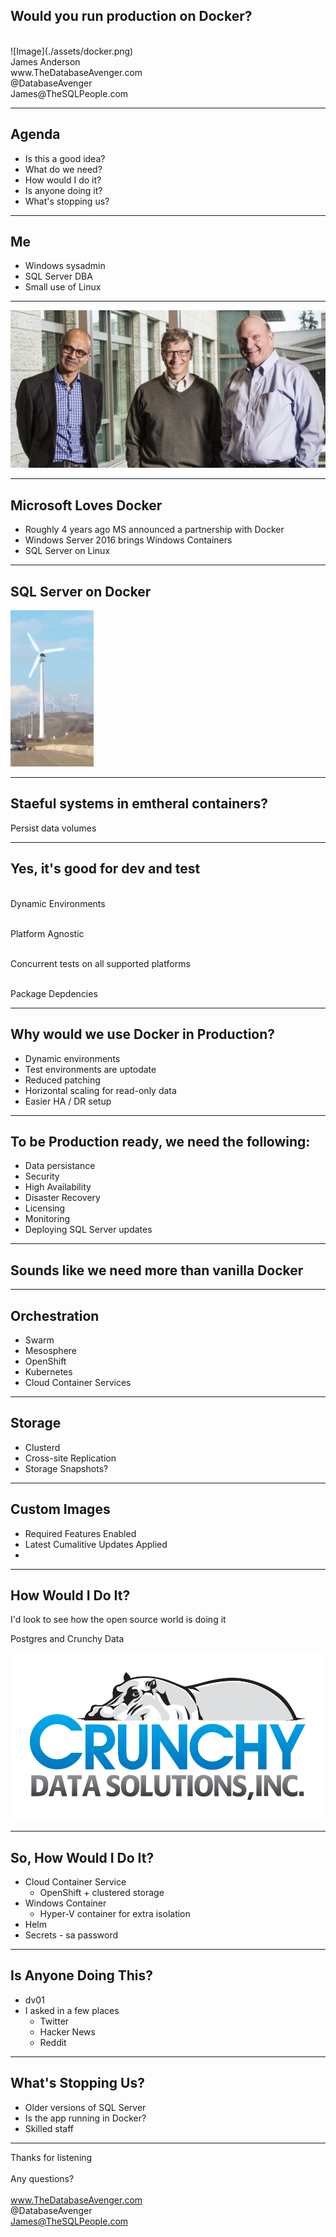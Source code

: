 

## Would you run production on Docker?
<br>
![Image](./assets/docker.png)
<br>
James Anderson
<br>
www.TheDatabaseAvenger.com
<br>
@DatabaseAvenger
<br>
James@TheSQLPeople.com

---

## Agenda

* Is this a good idea?
* What do we need?
* How would I do it?
* Is anyone doing it?
* What's stopping us?

---

## Me

* Windows sysadmin
* SQL Server DBA
* Small use of Linux

---

![Image](./assets/NadellaGatesBallmer.jpg)

---

## Microsoft Loves Docker

* Roughly 4 years ago MS announced a partnership with Docker
* Windows Server 2016 brings Windows Containers
* SQL Server on Linux

---

## SQL Server on Docker

![Video](./assets/Turbine.gif)<!-- .element: class="fragment" -->

---

## Staeful systems in emtheral containers?

Persist data volumes

---

## Yes, it's good for dev and test

<br>Dynamic Environments<!-- .element: class="fragment" -->

<br>Platform Agnostic<!-- .element: class="fragment" -->

<br>Concurrent tests on all supported platforms<!-- .element: class="fragment" -->

<br>Package Depdencies<!-- .element: class="fragment" -->

---

## Why would we use Docker in Production?

* Dynamic environments
* Test environments are uptodate
* Reduced patching
* Horizontal scaling for read-only data
* Easier HA / DR setup

---

## To be Production ready, we need the following:

* Data persistance	
* Security
* High Availability
* Disaster Recovery
* Licensing
* Monitoring
* Deploying SQL Server updates

---

## Sounds like we need more than vanilla Docker

---

## Orchestration

* Swarm
* Mesosphere
* OpenShift
* Kubernetes
* Cloud Container Services 

---

## Storage

* Clusterd
* Cross-site Replication
* Storage Snapshots?

---

## Custom Images

* Required Features Enabled
* Latest Cumalitive Updates Applied
* 

---

## How Would I Do It?

I'd look to see how the open source world is doing it<!-- .element: class="fragment" -->

Postgres and Crunchy Data

![Image](./assets/CrunchyDataSolutions.png)<!-- .element: class="fragment" -->




---

## So, How Would I Do It?

* Cloud Container Service
	* OpenShift + clustered storage 
* Windows Container
	* Hyper-V container for extra isolation
* Helm
* Secrets - sa password

---

## Is Anyone Doing This?

* dv01
* I asked in a few places
	* Twitter
	* Hacker News
	* Reddit

---

## What's Stopping Us?

* Older versions of SQL Server
* Is the app running in Docker?
* Skilled staff

---

Thanks for listening
<br>
<br>
Any questions?
<br>
<br>
www.TheDatabaseAvenger.com
<br>
@DatabaseAvenger
<br>
James@TheSQLPeople.com
